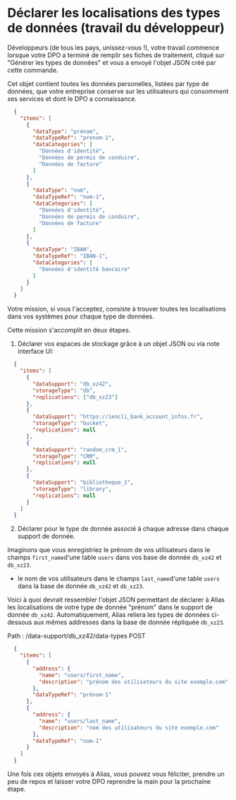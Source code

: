 # Déclarer les localisations des types de données (travail du développeur)

Développeurs (de tous les pays, unissez-vous !), votre travail commence lorsque votre DPO a terminé de remplir ses fiches de traitement, cliqué sur "Générer les types de données" et vous a envoyé l'objet JSON créé par cette commande. 

Cet objet contient toutes les données personelles, listées par type de données, que votre entreprise conserve sur les utilisateurs qui consomment ses services et dont le DPO a connaissance.

```json
  {
    "items": [
      {
        "dataType": "prénom",
        "dataTypeRef": "prenom-1",
        "dataCategories": [
          "Données d'identité",
          "Données de permis de conduire",
          "Données de facture"
        ]
      },
      {
        "dataType": "nom",
        "dataTypeRef": "nom-1",
        "dataCategories": [
          "Données d'identité",
          "Données de permis de conduire",
          "Données de facture"
        ]
      },
      {
        "dataType": "IBAN",
        "dataTypeRef": "IBAN-1",
        "dataCategories": [
          "Données d'identité bancaire"
        ]
      }
    ]
  }
```

Votre mission, si vous l'acceptez, consiste à trouver toutes les localisations dans vos systèmes pour chaque type de données.

Cette mission s'accomplit en deux étapes.

1. Déclarer vos espaces de stockage grâce à un objet JSON ou via note interface UI:

```json
  {
    "items": [
      {
        "dataSupport": "db_xz42",
        "storageType": "db",
        "replications": ["db_xz23"]
      },
      {
        "dataSupport": "https://iencli_bank_account_infos.fr",
        "storageType": "bucket",
        "replications": null
      },
      {
        "dataSupport": "random_crm_1",
        "storageType": "CRM",
        "replications": null
      },
      {
        "dataSupport": "bibliotheque_1",
        "storageType": "library",
        "replications": null
      }
    ]
  }
```

2. Déclarer pour le type de donnée associé à chaque adresse dans chaque support de donnée.

Imaginons que vous enregistriez le prénom de vos utilisateurs dans le champs ```first_name```d'une table ```users``` dans vos base de donnée ```db_xz42``` et ```db_xz23```.

<!-- - le prénom de vos clients dans une liste appelée ```client_list``` dans le CRM appelée ```random_crm_1```. -->

- le nom de vos utilisateurs dans le champs ```last_name```d'une table ```users``` dans la base de donnée ```db_xz42``` et ```db_xz23```.

<!-- - le nom de vos clients sur une feuille de papier (parce que pourquoi pas) rangée dans un dossier appelé "dossier clients", allée 22 de la "bibliothèque 1" de votre entreprise.

- l'IBAN de vos clients sous forme d'image dans un bucket S3 (personne n'est parfait) appelé ```iencli_bank_account_infos```. -->

Voici à quoi devrait ressembler l'objet JSON permettant de déclarer à Alias les localisations de votre type de donnée "prénom" dans le support de donnée ```db_xz42```. Automatiquement, Alias reliera les types de données ci-dessous aux mêmes addresses dans la base de donnée répliquée ```db_xz23```.

Path : /data-support/db_xz42/data-types
POST

```json
  {
    "items": [
      {
        "address": {
          "name": "users/first_name",
          "description": "prénom des utilisateurs du site exemple.com"
        },
        "dataTypeRef": "prénom-1"
      },
      {
        "address": {
          "name": "users/last_name",
          "description": "nom des utilisateurs du site exemple.com"
        },
        "dataTypeRef": "nom-1"
      }
    ]
  }
```

Une fois ces objets envoyés à Alias, vous pouvez vous féliciter, prendre un peu de repos et laisser votre DPO reprendre la main pour la prochaine étape.

